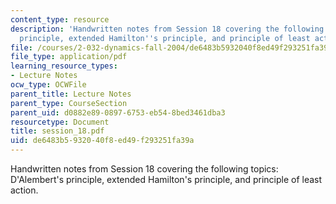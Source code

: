 ```yaml
---
content_type: resource
description: 'Handwritten notes from Session 18 covering the following topics: D''Alembert''s
  principle, extended Hamilton''s principle, and principle of least action.'
file: /courses/2-032-dynamics-fall-2004/de6483b5932040f8ed49f293251fa39a_session_18.pdf
file_type: application/pdf
learning_resource_types:
- Lecture Notes
ocw_type: OCWFile
parent_title: Lecture Notes
parent_type: CourseSection
parent_uid: d0882e89-0897-6753-eb54-8bed3461dba3
resourcetype: Document
title: session_18.pdf
uid: de6483b5-9320-40f8-ed49-f293251fa39a
---
```

Handwritten notes from Session 18 covering the following topics: D'Alembert's principle, extended Hamilton's principle, and principle of least action.

